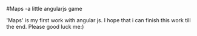 #Maps -a little angularjs game

'Maps' is my first work with angular js. I hope that i can finish this work till the end.
Please good luck me:)
